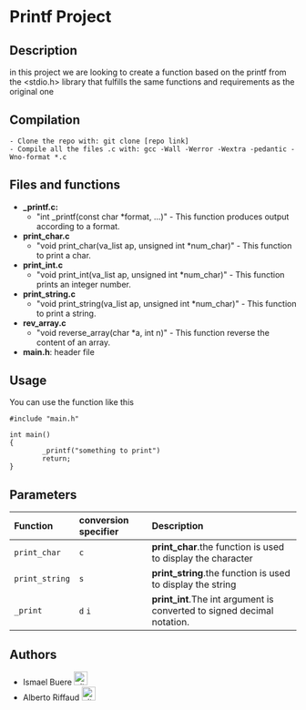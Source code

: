 <div aling="center">
<h1>Printf Project</h1>
</div>

## Description

in this project we are looking to create a function based on the printf from the <stdio.h> library that fulfills the same functions and requirements as the original one

## Compilation

```
- Clone the repo with: git clone [repo link]
- Compile all the files .c with: gcc -Wall -Werror -Wextra -pedantic -Wno-format *.c
```
## Files and functions

* **_printf.c:**
	* "int _printf(const char *format, ...)" - This function produces output according to a format.
* **print_char.c**
	* "void print_char(va_list ap, unsigned int *num_char)" - This function to print a char.
* **print_int.c**
	* "void print_int(va_list ap, unsigned int *num_char)" - This function prints an integer number.
* **print_string.c**
	* "void print_string(va_list ap, unsigned int *num_char)" - This function to print a string.
* **rev_array.c**
	* "void reverse_array(char *a, int n)" - This function reverse the content of an array.
* **main.h**: header file

## Usage

You can use the function like this

```
#include "main.h"

int main()
{
        _printf("something to print")
        return;
}
```

## Parameters

| Function                        | conversion specifier                | Description                               |
| :------------------             | :------------------                 | :---------------------------------------- |
| `print_char`                    | `c`                                 | **print_char**.the function is used to display the character        |
| `print_string`                  | `s`                                 | **print_string**.the function is used to display the string        |
| `_print`                        | `d` `i`                             | **print_int**.The int argument is converted to signed decimal notation. |

## Authors

- Ismael Buere <a href="https://github.com/IsmaelBuere" rel="nofollow"><img aling="center" alt="github" src="https://1000logos.net/wp-content/uploads/2021/05/GitHub-logo.png" height="24" /></a>
- Alberto Riffaud <a href="https://github.com/alriffaud" rel="nofollow"><img aling="center" alt="github" src="https://1000logos.net/wp-content/uploads/2021/05/GitHub-logo.png" height="24" /></a>
